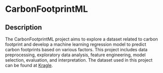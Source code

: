 # CarbonFootprintML

## Description

The CarbonFootprintML project aims to explore a dataset related to carbon footprint and develop a machine learning regression model to predict carbon footprints based on various factors. This project includes data preprocessing, exploratory data analysis, feature engineering, model selection, evaluation, and interpretation. The dataset used in this project can be found at [Kragle](https://www.kaggle.com/datasets/dumanmesut/individual-carbon-footprint-calculation).

